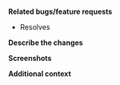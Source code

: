 <!-- Thanks for taking the time to work on a patch! Please fill in the following. -->
<!-- We'll be in touch if we need any other information. -->
<!-- Once submitted, follow this PR's progress on the project board. -->
<!-- Notes like this are comments and won't appear in the PR. -->

**Related bugs/feature requests**
<!-- e.g. Resolves #2 -->
<!-- e.g. Resolves devcodeabode/BADI-bot#23 -->
<!-- New bullet point for each issue if there's more than one. -->
+ Resolves  

**Describe the changes**
<!-- A clear, concise description of the changes. -->

**Screenshots**
<!-- If applicable, add screenshots to help explain your fix. -->

**Additional context**
<!-- Add any other context about the PR here. -->
